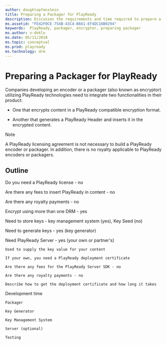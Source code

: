 ```yaml
---
author: dougklopfenstein
title: Preparing a Packager for PlayReady
description: Discusses the requirements and time required to prepare a packager for PlayReady functionality
ms.assetid: "FE42F0CE-754B-43C4-B661-EF4DC16B0294"
keywords:  PlayReady, packager, encryptor, preparing packager
ms.author: v-doklo
ms.date: 05/11/2018
ms.topic: conceptual
ms.prod: playready
ms.technology: drm
---
```



# Preparing a Packager for PlayReady

Companies developing an encoder or a packager (also known as encryptor) utilizing PlayReady technologies need to integrate two functionalities in their product:

* One that encrypts content in a PlayReady compatible encryption format.

* Another that generates a PlayReady Header and inserts it in the encrypted content.

>[!NOTE]
>A PlayReady licensing agreement is not necessary to build a PlayReady encoder or packager. In addition, there is no royalty applicable to PlayReady encoders or packagers.

## Outline

Do you need a PlayReady license - no

Are there any fees to insert PlayReady in content - no

Are there any royalty payments - no

Encrypt using more than one DRM - yes

Need to store keys - key management system (yes), Key Seed (no)

Need to generate keys - yes (key generator)

Need PlayReady Server - yes (your own or partner's)

    Used to supply the key value for your content

    If your own, you need a PlayReady deployment certificate

    Are there any fees for the PlayReady Server SDK - no

    Are there any royalty payments - no

    Describe how to get the deployment certificate and how long it takes

Development time

	Packager

	Key Generator

	Key Management System

	Server (optional)

    Testing
